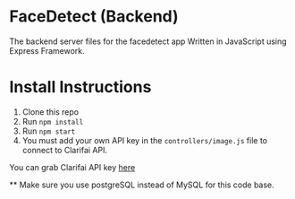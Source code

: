 # FaceDetect (Backend)

The backend server files for the facedetect app
Written in JavaScript using Express Framework.

Install Instructions
====================
1. Clone this repo
2. Run `npm install`
3. Run `npm start`
4. You must add your own API key in the `controllers/image.js` file to connect to Clarifai API.

You can grab Clarifai API key [here](https://www.clarifai.com/)

** Make sure you use postgreSQL instead of MySQL for this code base.
